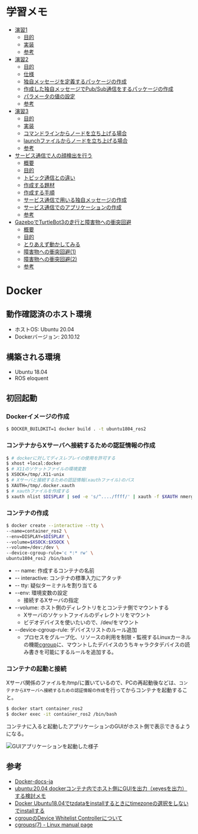 # 学習メモ
- [演習1](./memo/ex1.md)
  - [目的](./memo/ex1.md#目的)
  - [実装](./memo/ex1.md#実装)
  - [参考](./memo/ex1.md#参考)
- [演習2](./memo/ex2.md)
  - [目的](./memo/ex2.md#目的)
  - [仕様](./memo/ex2.md#仕様)
  - [独自メッセージを定義するパッケージの作成](./memo/ex2.md#独自メッセージを定義するパッケージの作成)
  - [作成した独自メッセージでPub/Sub通信をするパッケージの作成](./memo/ex2.md#作成した独自メッセージでpubsub通信をするパッケージの作成)
  - [パラメータの値の設定](./memo/ex2.md#パラメータの値の設定)
  - [参考](./memo/ex2.md#参考)
- [演習3](./memo/ex3.md)
  - [目的](./memo/ex3.md#目的)
  - [実装](./memo/ex3.md#実装)
  - [コマンドラインからノードを立ち上げる場合](./memo/ex3.md#コマンドラインからノードを立ち上げる場合)
  - [launchファイルからノードを立ち上げる場合](./memo/ex3.md#launchファイルからノードを立ち上げる場合)
  - [参考](./memo/ex3.md#参考)
- [サービス通信で人の顔検出を行う](./memo/srv_cli.md)  
  - [概要](./memo/srv_cli.md#概要)
  - [目的](./memo/srv_cli.md#目的)
  - [トピック通信との違い](./memo/srv_cli.md#トピック通信との違い)
  - [作成する題材](./memo/srv_cli.md#作成する題材)
  - [作成する手順](./memo/srv_cli.md#作成する手順)
  - [サービス通信で用いる独自メッセージの作成](./memo/srv_cli.md#サービス通信で用いる独自メッセージの作成)
  - [サービス通信でのアプリケーションの作成](./memo/srv_cli.md#サービス通信でのアプリケーションの作成)
  - [参考](./memo/srv_cli.md#参考)
- [GazeboでTurtleBot3の走行と障害物への衝突回避](./memo/gazebo_turtlebot3.md)
  - [概要](./memo/gazebo_turtlebot3.md#概要)
  - [目的](./memo/gazebo_turtlebot3.md#目的)
  - [とりあえず動かしてみる](./memo/gazebo_turtlebot3.md#とりあえず動かしてみる)
  - [障害物への衝突回避(1)](./memo/gazebo_turtlebot3.md#障害物への衝突回避1)
  - [障害物への衝突回避(2)](./memo/gazebo_turtlebot3.md#障害物への衝突回避2)
  - [参考](./memo/gazebo_turtlebot3.md#参考)

# Docker
## 動作確認済のホスト環境
- ホストOS: Ubuntu 20.04
- Dockerバージョン: 20.10.12

## 構築される環境
- Ubuntu 18.04
- ROS eloquent

## 初回起動
### Dockerイメージの作成
```bash
$ DOCKER_BUILDKIT=1 docker build . -t ubuntu1804_ros2
```
### コンテナからXサーバへ接続するための認証情報の作成
```bash
$ # dockerに対してディスレプレイの使用を許可する
$ xhost +local:docker
$ # X11のソケットファイルの環境変数
$ XSOCK=/tmp/.X11-unix
$ # Xサーバと接続するための認証情報(xauthファイル)のパス
$ XAUTH=/tmp/.docker.xauth
$ # xauthファイルを作成する
$ xauth nlist $DISPLAY | sed -e 's/^..../ffff/' | xauth -f $XAUTH nmerge -
```
### コンテナの作成
```bash
$ docker create --interactive --tty \
--name=container_ros2 \
--env=DISPLAY=$DISPLAY \
--volume=$XSOCK:$XSOCK \
--volume=/dev:/dev \
--device-cgroup-rule='c *:* rw' \
ubuntu1804_ros2 /bin/bash
```

- -- name: 作成するコンテナの名前
- -- interactive: コンテナの標準入力にアタッチ
- -- tty: 疑似ターミナルを割り当てる
- --env: 環境変数の設定
  - 接続するXサーバの指定
- --volume: ホスト側のディレクトリをとコンテナ側でマウントする
  - Xサーバのソケットファイルのディレクトリをマウント
  - ビデオデバイスを使いたいので、/dev/をマウント
- --device-cgroup-rule: デバイスリストのルール追加
  - プロセスをグループ化、リソースの利用を制限・監視するLinuxカーネルの機能[cgroup](https://man7.org/linux/man-pages/man7/cgroups.7.html)に、マウントしたデバイスのうちキャラクタデバイスの読み書きを可能にするルールを追加する。


### コンテナの起動と接続
Xサーバ関係のファイルを/tmp/に置いているので、PCの再起動後などは、`コンテナからXサーバへ接続するための認証情報の作成`を行ってからコンテナを起動すること。

```bash
$ docker start container_ros2
$ docker exec -it container_ros2 /bin/bash
```

コンテナに入ると起動したアプリケーションのGUIがホスト側で表示できるようになる。

![GUIアプリケーションを起動した様子](https://user-images.githubusercontent.com/8480644/154786230-f24fbaa8-9aa2-46aa-b94c-8b15d7bc34fb.png)

## 参考
- [Docker-docs-ja](http://docs.docker.jp/v19.03/engine/reference/commandline/run.html)
- [ubuntu:20.04 dockerコンテナ内でホスト側にGUIを出力（xeyesを出力）する検討メモ](https://qiita.com/seigot/items/83bc1bb32c04ca36c97f)
- [Docker Ubuntu18.04でtzdataをinstallするときにtimezoneの選択をしないでinstallする](https://qiita.com/yagince/items/deba267f789604643bab)
- [cgroupのDevice Whitelist Controllerについて](https://kamatama41.hatenablog.com/entry/2021/08/10/044822)
- [cgroups(7) - Linux manual page](https://man7.org/linux/man-pages/man7/cgroups.7.html)



